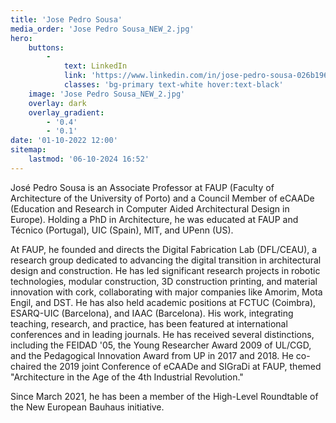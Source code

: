 ```yaml
---
title: 'Jose Pedro Sousa'
media_order: 'Jose Pedro Sousa_NEW_2.jpg'
hero:
    buttons:
        -
            text: LinkedIn
            link: 'https://www.linkedin.com/in/jose-pedro-sousa-026b196/'
            classes: 'bg-primary text-white hover:text-black'
    image: 'Jose Pedro Sousa_NEW_2.jpg'
    overlay: dark
    overlay_gradient:
        - '0.4'
        - '0.1'
date: '01-10-2022 12:00'
sitemap:
    lastmod: '06-10-2024 16:52'
---
```


José Pedro Sousa is an Associate Professor at FAUP (Faculty of Architecture of the University of Porto) and a Council Member of eCAADe (Education and Research in Computer Aided Architectural Design in Europe). Holding a PhD in Architecture, he was educated at FAUP and Técnico (Portugal), UIC (Spain), MIT, and UPenn (US).

At FAUP, he founded and directs the Digital Fabrication Lab (DFL/CEAU), a research group dedicated to advancing the digital transition in architectural design and construction. He has led significant research projects in robotic technologies, modular construction, 3D construction printing, and material innovation with cork, collaborating with major companies like Amorim, Mota Engil, and DST. He has also held academic positions at FCTUC (Coimbra), ESARQ-UIC (Barcelona), and IAAC (Barcelona).
His work, integrating teaching, research, and practice, has been featured at international conferences and in leading journals. He has received several distinctions, including the FEIDAD '05, the Young Researcher Award 2009 of UL/CGD, and the Pedagogical Innovation Award from UP in 2017 and 2018. He co-chaired the 2019 joint Conference of eCAADe and SIGraDi at FAUP, themed "Architecture in the Age of the 4th Industrial Revolution." 

Since March 2021, he has been a member of the High-Level Roundtable of the New European Bauhaus initiative.

